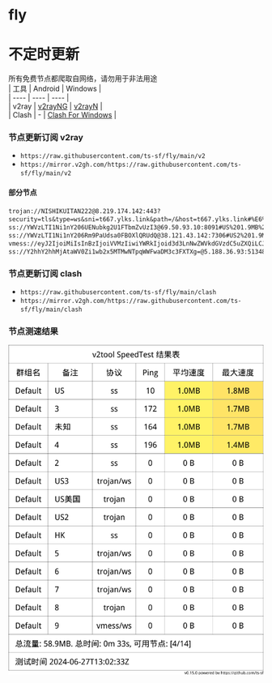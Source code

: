 # fly
# 不定时更新
所有免费节点都爬取自网络，请勿用于非法用途  
|  工具  | Android  | Windows  |  
|  ----  | ----   | ----  |  
| v2ray  | [v2rayNG](https://github.com/2dust/v2rayNG/releases) | [v2rayN](https://github.com/2dust/v2rayN/releases) |  
| Clash  | - | [Clash For Windows](https://github.com/2dust/clashN/releases) | 
  
### 节点更新订阅  v2ray
- `https://raw.githubusercontent.com/ts-sf/fly/main/v2`  
- `https://mirror.v2gh.com/https://raw.githubusercontent.com/ts-sf/fly/main/v2`  

#### 部分节点  
``` 
trojan://NISHIKUITAN222@8.219.174.142:443?security=tls&type=ws&sni=t667.ylks.link&path=/&host=t667.ylks.link#%E6%9C%AA%E7%9F%A52
ss://YWVzLTI1Ni1nY206UENubkg2U1FTbmZvUzI3@69.50.93.10:8091#US%201.9MB%2Fs
ss://YWVzLTI1Ni1nY206Rm9PaUdsa0FBOXlQRUdQ@38.121.43.142:7306#US2%201.9MB%2Fs
vmess://eyJ2IjoiMiIsInBzIjoiVVMzIiwiYWRkIjoid3d3LnNwZWVkdGVzdC5uZXQiLCJwb3J0IjoiMjA1MyIsImlkIjoiMDBmYjc4NjctOTVhZC00ZWFmLTk5ZjEtMjIyNTViZWI2MjUxIiwiYWlkIjoiMCIsInNjeSI6ImF1dG8iLCJuZXQiOiJncnBjIiwidHlwZSI6Imd1biIsImhvc3QiOiIiLCJwYXRoIjoiIiwidGxzIjoidGxzIiwic25pIjoiMVMwdGJwY3lzVFZ6S25uZmtiYXhLOG15a2FpWVloRHJIMmpZR3J2MnE1emJDekFqbC5wcm90b25peC5pci4iLCJ0ZXN0X25hbWUiOiJVUzMifQ==
ss://Y2hhY2hhMjAtaWV0Zi1wb2x5MTMwNTpqWWFwaDM3c3FXTXg=@5.188.36.93:51348#%E6%9C%AA%E7%9F%A53
```
### 节点更新订阅  clash
- `https://raw.githubusercontent.com/ts-sf/fly/main/clash`  
- `https://mirror.v2gh.com/https://raw.githubusercontent.com/ts-sf/fly/main/clash`  

### 节点测速结果
![image](traffic.png)
